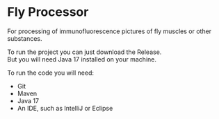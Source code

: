 # Fly Processor
For processing of immunofluorescence pictures of fly muscles or other substances.

To run the project you can just download the Release. \
But you will need Java 17 installed on your machine.

To run the code you will need:
- Git
- Maven
- Java 17
- An IDE, such as IntelliJ or Eclipse
